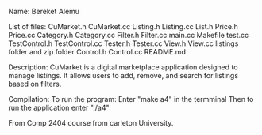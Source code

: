 Name: Bereket Alemu

List of files: CuMarket.h CuMarket.cc Listing.h Listing.cc List.h Price.h Price.cc Category.h Category.cc Filter.h Filter.cc main.cc Makefile test.cc TestControl.h TestControl.cc Tester.h Tester.cc View.h View.cc listings folder and zip folder Control.h Control.cc README.md

Description: CuMarket is a digital marketplace application designed to manage listings. It allows users to add, remove, and search for listings based on filters.

Compilation: To run the program: Enter "make a4" in the termminal Then to run the application enter "./a4"

From Comp 2404 course from carleton University.
